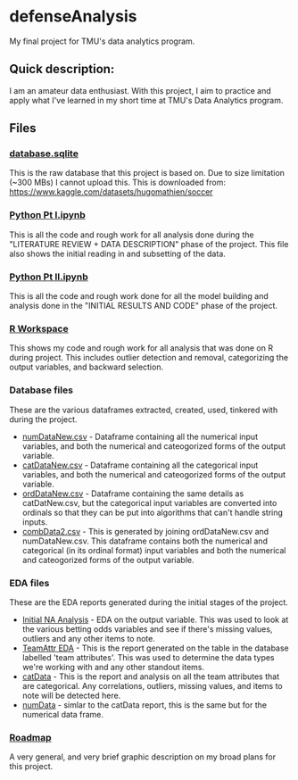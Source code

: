# defenseAnalysis
My final project for TMU's data analytics program. 

## Quick description:
I am an amateur data enthusiast. With this project, I aim to practice and apply what I've learned in my short time at TMU's Data Analytics program.

## Files

### [database.sqlite](https://www.kaggle.com/datasets/hugomathien/soccer)
This is the raw database that this project is based on. Due to size limitation (~300 MBs) I cannot upload this.
This is downloaded from: https://www.kaggle.com/datasets/hugomathien/soccer

### [Python Pt I.ipynb](https://github.com/kyletan1995/defenseAnalysis/blob/main/Python%20Pt%20I.ipynb)
This is all the code and rough work for all analysis done during the "LITERATURE REVIEW + DATA DESCRIPTION" phase of the project.
This file also shows the initial reading in and subsetting of the data. 

### [Python Pt II.ipynb](https://github.com/kyletan1995/defenseAnalysis/blob/main/Python%20Pt%20II.ipynb)
This is all the code and rough work done for all the model building and analysis done in the "INITIAL RESULTS AND CODE" phase of the project.

### [R Workspace](https://github.com/kyletan1995/defenseAnalysis/blob/main/Rworkspace.R)
This shows my code and rough work for all analysis that was done on R during project. This includes outlier detection and removal, categorizing the output variables, and backward selection. 

### Database files
These are the various dataframes extracted, created, used, tinkered with during the project. 
- [numDataNew.csv](https://github.com/kyletan1995/defenseAnalysis/blob/main/numDataNew.csv) - Dataframe containing all the numerical input variables, and both the numerical and cateogorized forms of the output variable. 
- [catDataNew.csv](https://github.com/kyletan1995/defenseAnalysis/blob/main/catDataNew.csv) - Dataframe containing all the categorical input variables, and both the numerical and cateogorized forms of the output variable. 
- [ordDataNew.csv](https://github.com/kyletan1995/defenseAnalysis/blob/main/ordDataNew.csv) - Dataframe containing the same details as catDatNew.csv, but the categorical input variables are converted into ordinals so that they can be put into algorithms that can't handle string inputs. 
- [combData2.csv](https://github.com/kyletan1995/defenseAnalysis/blob/main/combData2.csv) - This is generated by joining ordDataNew.csv and numDataNew.csv. This dataframe contains both the numerical and categorical (in its ordinal format) input variables and both the numerical and cateogorized forms of the output variable. 

### EDA files
These are the EDA reports generated during the initial stages of the project. 
- [Initial NA Analysis](https://github.com/kyletan1995/defenseAnalysis/blob/main/Initial%20NA%20Analysis.html) - EDA on the output variable. This was used to look at the various betting odds variables and see if there's missing values, outliers and any other items to note. 
- [TeamAttr EDA](https://github.com/kyletan1995/defenseAnalysis/blob/main/teamAttr%20EDA.html) - This is the report generated on the table in the database labelled 'team attributes'. This was used to determine the data types we're working with and any other standout items. 
- [catData](https://github.com/kyletan1995/defenseAnalysis/blob/main/catData.html) - This is the report and analysis on all the team attributes that are categorical. Any correlations, outliers, missing values, and items to note will be detected here. 
- [numData](https://github.com/kyletan1995/defenseAnalysis/blob/main/numData.html) - simlar to the catData report, this is the same but for the numerical data frame. 

### [Roadmap](https://github.com/kyletan1995/defenseAnalysis/blob/main/roadmap.png)
A very general, and very brief graphic description on my broad plans for this project. 
